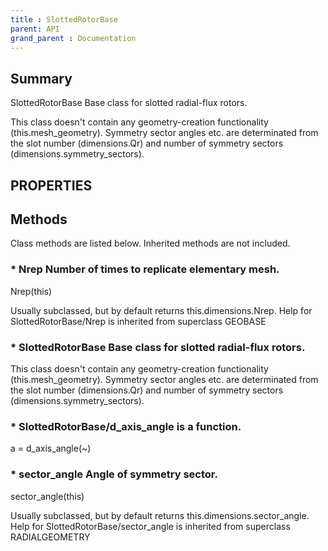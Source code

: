 ```yaml
---
title : SlottedRotorBase
parent: API
grand_parent : Documentation
---
```

## Summary
SlottedRotorBase Base class for slotted radial-flux rotors.

This class doesn't contain any geometry-creation functionality
(this.mesh_geometry). Symmetry sector angles etc. are determinated
from the slot number (dimensions.Qr) and number of symmetry sectors
(dimensions.symmetry_sectors).
## PROPERTIES
## Methods
Class methods are listed below. Inherited methods are not included.
### * Nrep Number of times to replicate elementary mesh.

Nrep(this)

Usually subclassed, but by default returns
this.dimensions.Nrep.
Help for SlottedRotorBase/Nrep is inherited from superclass GEOBASE

### * SlottedRotorBase Base class for slotted radial-flux rotors.

This class doesn't contain any geometry-creation functionality
(this.mesh_geometry). Symmetry sector angles etc. are determinated
from the slot number (dimensions.Qr) and number of symmetry sectors
(dimensions.symmetry_sectors).

### * SlottedRotorBase/d_axis_angle is a function.
a = d_axis_angle(~)

### * sector_angle Angle of symmetry sector.

sector_angle(this)

Usually subclassed, but by default returns
this.dimensions.sector_angle.
Help for SlottedRotorBase/sector_angle is inherited from superclass RADIALGEOMETRY


